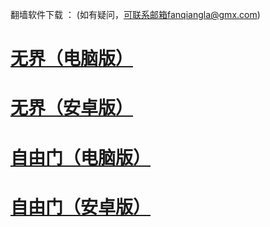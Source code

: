 翻墙软件下载 ：
(如有疑问，可联系邮箱fanqiangla@gmx.com)
# <a href="https://github.com/fanqiangla/ruanjian/raw/master/u1902.exe">无界（电脑版）</a> 
# <a href="https://github.com/fanqiangla/ruanjian/raw/master/um.apk">无界（安卓版）</a>
# <a href="https://github.com/fanqiangla/ruanjian/raw/master/fg768p.exe">自由门（电脑版）</a>
# <a href="https://github.com/fanqiangla/ruanjian/raw/master/fgma.apk">自由门（安卓版）</a>

